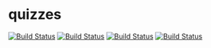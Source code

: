 # quizzes 
[![Build Status](http://dariuszpaluch.com:8080/job/quizzes/badge/icon)](http://dariuszpaluch.com:8080/job/quizzes/)
[![Build Status](http://dariuszpaluch.com:8080/buildStatus/icon?job=quizzes)](http://dariuszpaluch.com:8080/job/quizzes/)
[![Build Status](http://dariuszpaluch.com:8080/job/quizzes/badge/icon)](http://dariuszpaluch.com:8080/job/quizzes)
[![Build Status](http://dariuszpaluch.com:8080/buildStatus/icon?job=quizzes)](http://dariuszpaluch.com:8080/job/quizzes)
